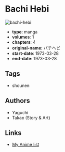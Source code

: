 # Bachi Hebi

![bachi-hebi](https://cdn.myanimelist.net/images/manga/3/186825.jpg)

-   **type**: manga
-   **volumes**: 1
-   **chapters**: 4
-   **original-name**: バチヘビ
-   **start-date**: 1973-03-28
-   **end-date**: 1973-03-28

## Tags

-   shounen

## Authors

-   Yaguchi
-   Takao (Story & Art)

## Links

-   [My Anime list](https://myanimelist.net/manga/95530/Bachi_Hebi)

